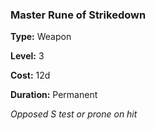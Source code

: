 ### Master Rune of Strikedown

**Type:** Weapon

**Level:** 3

**Cost:** 12d

**Duration:** Permanent

_Opposed S test or prone on hit_

